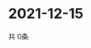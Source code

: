 # 2021-12-15
  共 0条

  <!-- BEGIN -->
  <!-- 最后更新时间Wed Dec 15 2021 08:06:14 GMT+0000 (Coordinated Universal Time) -->
  
  <!-- END -->
  
  